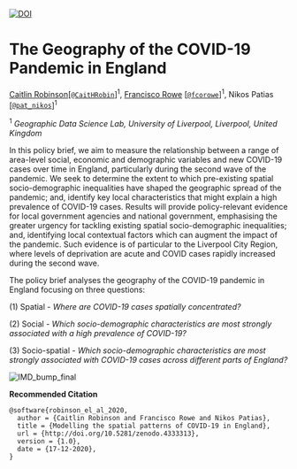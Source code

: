[![DOI](https://zenodo.org/badge/320265613.svg)](https://zenodo.org/badge/latestdoi/320265613)

# The Geography of the COVID-19 Pandemic in England

[Caitlin Robinson](https://www.caitlin-h-robinson.com/)[[`@CaitHRobin`](https://twitter.com/CaitHRobin)]<sup>1</sup>, [Francisco Rowe](http://www.franciscorowe.com) [[`@fcorowe`](http://twitter.com/fcorowe)]<sup>1</sup>, Nikos Patias [[`@pat_nikos`](https://twitter.com/pat_nikos)]<sup>1</sup>

<sup>1</sup> *Geographic Data Science Lab, University of Liverpool, Liverpool, United Kingdom*

In this policy brief, we aim to measure the relationship between a range of area-level social, economic and demographic variables and new COVID-19 cases over time in England, particularly during the second wave of the pandemic. We seek to determine the extent to which pre-existing spatial socio-demographic inequalities have shaped the geographic spread of the pandemic; and, identify key local characteristics that might explain a high prevalence of COVID-19 cases. Results will provide policy-relevant evidence for local government agencies and national government, emphasising the greater urgency for tackling existing spatial socio-demographic inequalities; and, identifying local contextual factors which can augment the impact of the pandemic. Such evidence is of particular to the Liverpool City Region, where levels of deprivation are acute and COVID cases rapidly increased during the second wave. 

The policy brief analyses the geography of the COVID-19 pandemic in England focusing on three questions:

  (1) Spatial - *Where are COVID-19 cases spatially concentrated?*
  
  (2) Social - *Which socio-demographic characteristics are most strongly associated with a high prevalence of COVID-19?*
  
  (3) Socio-spatial - *Which socio-demographic characteristics are most strongly associated with COVID-19 cases across different parts of England?*
  

![IMD_bump_final](https://user-images.githubusercontent.com/57355504/101911268-0e9b1d80-3bb8-11eb-82e3-e97532137b1e.jpg)

**Recommended Citation**
```
@software{robinson_el_al_2020,
  author = {Caitlin Robinson and Francisco Rowe and Nikos Patias},
  title = {Modelling the spatial patterns of COVID-19 in England},
  url = {http://doi.org/10.5281/zenodo.4333313},
  version = {1.0},
  date = {17-12-2020},
}
```
